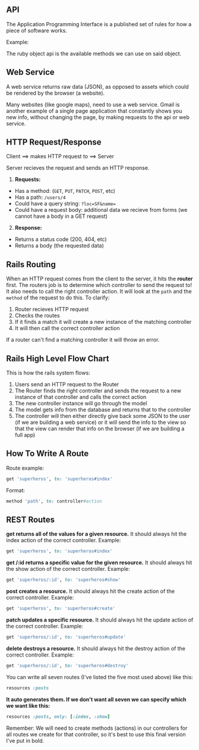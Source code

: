 ## API

The Application Programming Interface is a published set of rules for how a piece of software works.

Example:

The ruby object api is the available methods we can use on said object.

## Web Service

A web service returns raw data (JSON), as opposed to assets which could be rendered by the browser (a website). 

Many websites (like google maps), need to use a web service. Gmail is another example of a single page application that constantly shows you new info, without changing the page, by making requests to the api or web service.

## HTTP Request/Response

Client ==> makes HTTP request to ==>  Server

Server recieves the request and sends an HTTP response.

1. **Requests:**

* Has a method: (`GET`, `PUT`, `PATCH`, `POST`, etc)
* Has a path: `/users/4`
* Could have a query string: `?loc=SF&name=`
* Could have a request body: additional data we recieve from forms (we cannot have a body in a GET request)

2. **Response:**

* Returns a status code (200, 404, etc)
* Returns a body (the requested data)

## Rails Routing

When an HTTP request comes from the client to the server, it hits the **router** first. The routers job is to determine which controller to send the request to! It also needs to call the right controller action. It will look at the `path` and the `method` of the request to do this. To clarify:

1. Router recieves HTTP request
2. Checks the routes
3. If it finds a match it will create a new instance of the matching controller
4. It will then call the correct controller action

If a router can't find a matching controller it will throw an error.

## Rails High Level Flow Chart

This is how the rails system flows:

1. Users send an HTTP request to the Router
2. The Router finds the right controller and sends the request to a new instance of that controller and calls the correct action
3. The new controller instance will go through the model
4. The model gets info from the database and returns that to the controller
5. The controller will then either directly give back some JSON to the user (if we are building a web service) or it will send the info to the view so that the view can render that info on the browser (if we are building a full app)

## How To Write A Route

Route example:

```ruby
get 'superheros', to: 'superheros#index'
```

Format:

```ruby
method 'path', to: controller#action
```

## REST Routes

**get returns all of the values for a given resource.** It should always hit the index action of the correct controller. Example:

```ruby
get 'superheros', to: 'superheros#index'
```

**get /:id returns a specific value for the given resource.** It should always hit the show action of the correct controller. Example:

```ruby
get 'superheros/:id', to: 'superheros#show'
```

**post creates a resource.** It should always hit the create action of the correct controller. Example:

```ruby
get 'superheros', to: 'superheros#create'
```

**patch updates a specific resource.** It should always hit the update action of the correct controller. Example:

```ruby
get 'superheros/:id', to: 'superheros#update'
```

**delete destroys a resource.** It should always hit the destroy action of the correct controller. Example:

```ruby
get 'superheros/:id', to: 'superheros#destroy'
```

You can write all seven routes (I've listed the five most used above) like this:

```ruby
resources :posts
```

**It auto generates them. If we don't want all seven we can specify which we want like this:**

```ruby
resources :posts, only: [:index, :show]
```

Remember: We will need to create methods (actions) in our controllers for all routes we create for that controller, so it's best to use this final version I've put in bold.

